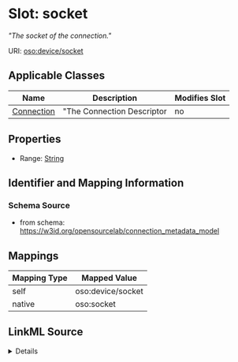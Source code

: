 

# Slot: socket


_"The socket of the connection."_





URI: [oso:device/socket](http://w3id.org/oso/device/socket)



<!-- no inheritance hierarchy -->





## Applicable Classes

| Name | Description | Modifies Slot |
| --- | --- | --- |
| [Connection](Connection.md) | "The Connection Descriptor |  no  |







## Properties

* Range: [String](String.md)





## Identifier and Mapping Information







### Schema Source


* from schema: https://w3id.org/opensourcelab/connection_metadata_model




## Mappings

| Mapping Type | Mapped Value |
| ---  | ---  |
| self | oso:device/socket |
| native | oso:socket |




## LinkML Source

<details>
```yaml
name: socket
description: '"The socket of the connection."'
from_schema: https://w3id.org/opensourcelab/connection_metadata_model
rank: 1000
slot_uri: oso:device/socket
alias: socket
domain_of:
- Connection
range: string
required: false

```
</details>